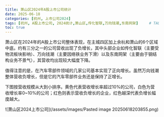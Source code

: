```yaml
---
title: 萧山区2024年A股上市公司统计
date: 2025-06-18
categories: [杭州, 上市公司2024]
tags: [杭州, A股上市公司, 2024统计,萧山区,传化智联,万向钱潮,东南网架]     # TAG names should always be lowercase
toc: true
---
```


萧山区在2024年的A股上市公司整体表现，在主城四区加上余杭和萧山的6个区域中底。约有三分之一的公司营收出现了负增长，其中头部企业如传化智联（主要受物流板块影响）、万向钱潮（主要因络铁业务下滑）以及东南网架（主要由于钢结构业务不景气），其营收均出现较大幅度下降。

值得注意的是，在汽车零部件领域的几家公司基本实现了正向增长。虽然万向钱潮整体营收负增长，但是它的汽车零部件业务还是保持了正增长。

下图按营收规模从大到小排序。黄色代表营收增长率超过10%的公司，白色为营收增长率0~10%的公司；红色则表示营收负增长的企业，红色越深代表负增长幅度越大。


![萧山区2024上市公司](/assets/images/Pasted image 20250618203855.png)
